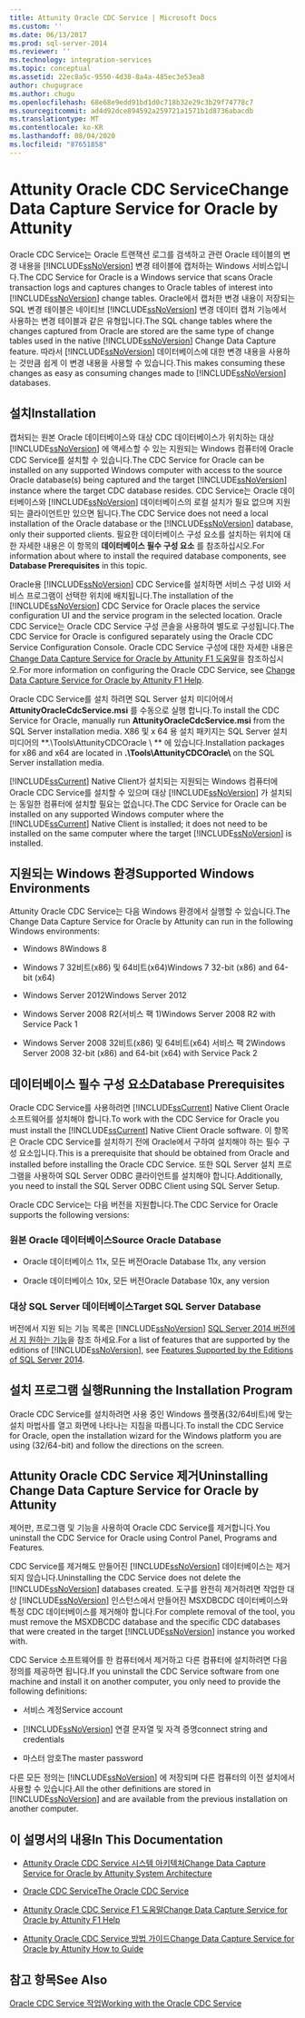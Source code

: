 ```yaml
---
title: Attunity Oracle CDC Service | Microsoft Docs
ms.custom: ''
ms.date: 06/13/2017
ms.prod: sql-server-2014
ms.reviewer: ''
ms.technology: integration-services
ms.topic: conceptual
ms.assetid: 22ec8a5c-9550-4d38-8a4a-485ec3e53ea8
author: chugugrace
ms.author: chugu
ms.openlocfilehash: 68e68e9edd91bd1d0c718b32e29c3b29f74778c7
ms.sourcegitcommit: ad4d92dce894592a259721a1571b1d8736abacdb
ms.translationtype: MT
ms.contentlocale: ko-KR
ms.lasthandoff: 08/04/2020
ms.locfileid: "87651858"
---
```

# <a name="change-data-capture-service-for-oracle-by-attunity"></a><span data-ttu-id="c7e20-102">Attunity Oracle CDC Service</span><span class="sxs-lookup"><span data-stu-id="c7e20-102">Change Data Capture Service for Oracle by Attunity</span></span>
  <span data-ttu-id="c7e20-103">Oracle CDC Service는 Oracle 트랜잭션 로그를 검색하고 관련 Oracle 테이블의 변경 내용을 [!INCLUDE[ssNoVersion](../../includes/ssnoversion-md.md)] 변경 테이블에 캡처하는 Windows 서비스입니다.</span><span class="sxs-lookup"><span data-stu-id="c7e20-103">The CDC Service for Oracle is a Windows service that scans Oracle transaction logs and captures changes to Oracle tables of interest into [!INCLUDE[ssNoVersion](../../includes/ssnoversion-md.md)] change tables.</span></span> <span data-ttu-id="c7e20-104">Oracle에서 캡처한 변경 내용이 저장되는 SQL 변경 테이블은 네이티브 [!INCLUDE[ssNoVersion](../../includes/ssnoversion-md.md)] 변경 데이터 캡처 기능에서 사용하는 변경 테이블과 같은 유형입니다.</span><span class="sxs-lookup"><span data-stu-id="c7e20-104">The SQL change tables where the changes captured from Oracle are stored are the same type of change tables used in the native [!INCLUDE[ssNoVersion](../../includes/ssnoversion-md.md)] Change Data Capture feature.</span></span> <span data-ttu-id="c7e20-105">따라서 [!INCLUDE[ssNoVersion](../../includes/ssnoversion-md.md)] 데이터베이스에 대한 변경 내용을 사용하는 것만큼 쉽게 이 변경 내용을 사용할 수 있습니다.</span><span class="sxs-lookup"><span data-stu-id="c7e20-105">This makes consuming these changes as easy as consuming changes made to [!INCLUDE[ssNoVersion](../../includes/ssnoversion-md.md)] databases.</span></span>  
  
## <a name="installation"></a><span data-ttu-id="c7e20-106">설치</span><span class="sxs-lookup"><span data-stu-id="c7e20-106">Installation</span></span>  
 <span data-ttu-id="c7e20-107">캡처되는 원본 Oracle 데이터베이스와 대상 CDC 데이터베이스가 위치하는 대상 [!INCLUDE[ssNoVersion](../../includes/ssnoversion-md.md)] 에 액세스할 수 있는 지원되는 Windows 컴퓨터에 Oracle CDC Service를 설치할 수 있습니다.</span><span class="sxs-lookup"><span data-stu-id="c7e20-107">The CDC Service for Oracle can be installed on any supported Windows computer with access to the source Oracle database(s) being captured and the target [!INCLUDE[ssNoVersion](../../includes/ssnoversion-md.md)] instance where the target CDC database resides.</span></span> <span data-ttu-id="c7e20-108">CDC Service는 Oracle 데이터베이스와 [!INCLUDE[ssNoVersion](../../includes/ssnoversion-md.md)] 데이터베이스의 로컬 설치가 필요 없으며 지원되는 클라이언트만 있으면 됩니다.</span><span class="sxs-lookup"><span data-stu-id="c7e20-108">The CDC Service does not need a local installation of the Oracle database or the [!INCLUDE[ssNoVersion](../../includes/ssnoversion-md.md)] database, only their supported clients.</span></span> <span data-ttu-id="c7e20-109">필요한 데이터베이스 구성 요소를 설치하는 위치에 대한 자세한 내용은 이 항목의 **데이터베이스 필수 구성 요소** 를 참조하십시오.</span><span class="sxs-lookup"><span data-stu-id="c7e20-109">For information about where to install the required database components, see **Database Prerequisites** in this topic.</span></span>  
  
 <span data-ttu-id="c7e20-110">Oracle용 [!INCLUDE[ssNoVersion](../../includes/ssnoversion-md.md)] CDC Service를 설치하면 서비스 구성 UI와 서비스 프로그램이 선택한 위치에 배치됩니다.</span><span class="sxs-lookup"><span data-stu-id="c7e20-110">The installation of the [!INCLUDE[ssNoVersion](../../includes/ssnoversion-md.md)] CDC Service for Oracle places the service configuration UI and the service program in the selected location.</span></span> <span data-ttu-id="c7e20-111">Oracle CDC Service는 Oracle CDC Service 구성 콘솔을 사용하여 별도로 구성됩니다.</span><span class="sxs-lookup"><span data-stu-id="c7e20-111">The CDC Service for Oracle is configured separately using the Oracle CDC Service Configuration Console.</span></span> <span data-ttu-id="c7e20-112">Oracle CDC Service 구성에 대한 자세한 내용은 [Change Data Capture Service for Oracle by Attunity F1 도움말](change-data-capture-service-for-oracle-by-attunity-f1-help.md)을 참조하십시오.</span><span class="sxs-lookup"><span data-stu-id="c7e20-112">For more information on configuring the Oracle CDC Service, see [Change Data Capture Service for Oracle by Attunity F1 Help](change-data-capture-service-for-oracle-by-attunity-f1-help.md).</span></span>  
  
 <span data-ttu-id="c7e20-113">Oracle CDC Service를 설치 하려면 SQL Server 설치 미디어에서 **AttunityOracleCdcService.msi** 를 수동으로 실행 합니다.</span><span class="sxs-lookup"><span data-stu-id="c7e20-113">To install the CDC Service for Oracle, manually run **AttunityOracleCdcService.msi** from the SQL Server installation media.</span></span> <span data-ttu-id="c7e20-114">X86 및 x 64 용 설치 패키지는 SQL Server 설치 미디어의 \*\*.\Tools\AttunityCDCOracle \\ \*\* 에 있습니다.</span><span class="sxs-lookup"><span data-stu-id="c7e20-114">Installation packages for x86 and x64 are located in **.\Tools\AttunityCDCOracle\\** on the SQL Server installation media.</span></span>  
  
 <span data-ttu-id="c7e20-115">[!INCLUDE[ssCurrent](../../includes/sscurrent-md.md)] Native Client가 설치되는 지원되는 Windows 컴퓨터에 Oracle CDC Service를 설치할 수 있으며 대상 [!INCLUDE[ssNoVersion](../../includes/ssnoversion-md.md)] 가 설치되는 동일한 컴퓨터에 설치할 필요는 없습니다.</span><span class="sxs-lookup"><span data-stu-id="c7e20-115">The CDC Service for Oracle can be installed on any supported Windows computer where the [!INCLUDE[ssCurrent](../../includes/sscurrent-md.md)] Native Client is installed; it does not need to be installed on the same computer where the target [!INCLUDE[ssNoVersion](../../includes/ssnoversion-md.md)] is installed.</span></span>  
  
## <a name="supported-windows-environments"></a><span data-ttu-id="c7e20-116">지원되는 Windows 환경</span><span class="sxs-lookup"><span data-stu-id="c7e20-116">Supported Windows Environments</span></span>  
 <span data-ttu-id="c7e20-117">Attunity Oracle CDC Service는 다음 Windows 환경에서 실행할 수 있습니다.</span><span class="sxs-lookup"><span data-stu-id="c7e20-117">The Change Data Capture Service for Oracle by Attunity can run in the following Windows environments:</span></span>  
  
-   <span data-ttu-id="c7e20-118">Windows 8</span><span class="sxs-lookup"><span data-stu-id="c7e20-118">Windows 8</span></span>  
  
-   <span data-ttu-id="c7e20-119">Windows 7 32비트(x86) 및 64비트(x64)</span><span class="sxs-lookup"><span data-stu-id="c7e20-119">Windows 7 32-bit (x86) and 64-bit (x64)</span></span>  
  
-   <span data-ttu-id="c7e20-120">Windows Server 2012</span><span class="sxs-lookup"><span data-stu-id="c7e20-120">Windows Server 2012</span></span>  
  
-   <span data-ttu-id="c7e20-121">Windows Server 2008 R2(서비스 팩 1)</span><span class="sxs-lookup"><span data-stu-id="c7e20-121">Windows Server 2008 R2 with Service Pack 1</span></span>  
  
-   <span data-ttu-id="c7e20-122">Windows Server 2008 32비트(x86) 및 64비트(x64) 서비스 팩 2</span><span class="sxs-lookup"><span data-stu-id="c7e20-122">Windows Server 2008 32-bit (x86) and 64-bit (x64) with Service Pack 2</span></span>  
  
## <a name="database-prerequisites"></a><span data-ttu-id="c7e20-123">데이터베이스 필수 구성 요소</span><span class="sxs-lookup"><span data-stu-id="c7e20-123">Database Prerequisites</span></span>  
 <span data-ttu-id="c7e20-124">Oracle CDC Service를 사용하려면 [!INCLUDE[ssCurrent](../../includes/sscurrent-md.md)] Native Client Oracle 소프트웨어를 설치해야 합니다.</span><span class="sxs-lookup"><span data-stu-id="c7e20-124">To work with the CDC Service for Oracle you must install the [!INCLUDE[ssCurrent](../../includes/sscurrent-md.md)] Native Client Oracle software.</span></span> <span data-ttu-id="c7e20-125">이 항목은 Oracle CDC Service를 설치하기 전에 Oracle에서 구하여 설치해야 하는 필수 구성 요소입니다.</span><span class="sxs-lookup"><span data-stu-id="c7e20-125">This is a prerequisite that should be obtained from Oracle and installed before installing the Oracle CDC Service.</span></span> <span data-ttu-id="c7e20-126">또한 SQL Server 설치 프로그램을 사용하여 SQL Server ODBC 클라이언트를 설치해야 합니다.</span><span class="sxs-lookup"><span data-stu-id="c7e20-126">Additionally, you need to install the SQL Server ODBC Client using SQL Server Setup.</span></span>  
  
 <span data-ttu-id="c7e20-127">Oracle CDC Service는 다음 버전을 지원합니다.</span><span class="sxs-lookup"><span data-stu-id="c7e20-127">The CDC Service for Oracle supports the following versions:</span></span>  
  
### <a name="source-oracle-database"></a><span data-ttu-id="c7e20-128">원본 Oracle 데이터베이스</span><span class="sxs-lookup"><span data-stu-id="c7e20-128">Source Oracle Database</span></span>  
  
-   <span data-ttu-id="c7e20-129">Oracle 데이터베이스 11x, 모든 버전</span><span class="sxs-lookup"><span data-stu-id="c7e20-129">Oracle Database 11x, any version</span></span>  
  
-   <span data-ttu-id="c7e20-130">Oracle 데이터베이스 10x, 모든 버전</span><span class="sxs-lookup"><span data-stu-id="c7e20-130">Oracle Database 10x, any version</span></span>  
  
### <a name="target-sql-server-database"></a><span data-ttu-id="c7e20-131">대상 SQL Server 데이터베이스</span><span class="sxs-lookup"><span data-stu-id="c7e20-131">Target SQL Server Database</span></span>  
 <span data-ttu-id="c7e20-132">버전에서 지원 되는 기능 목록은 [!INCLUDE[ssNoVersion](../../includes/ssnoversion-md.md)] [SQL Server 2014 버전에서 지 원하는 기능](../../getting-started/features-supported-by-the-editions-of-sql-server-2014.md)을 참조 하세요.</span><span class="sxs-lookup"><span data-stu-id="c7e20-132">For a list of features that are supported by the editions of [!INCLUDE[ssNoVersion](../../includes/ssnoversion-md.md)], see [Features Supported by the Editions of SQL Server 2014](../../getting-started/features-supported-by-the-editions-of-sql-server-2014.md).</span></span>  
  
## <a name="running-the-installation-program"></a><span data-ttu-id="c7e20-133">설치 프로그램 실행</span><span class="sxs-lookup"><span data-stu-id="c7e20-133">Running the Installation Program</span></span>  
 <span data-ttu-id="c7e20-134">Oracle CDC Service를 설치하려면 사용 중인 Windows 플랫폼(32/64비트)에 맞는 설치 마법사를 열고 화면에 나타나는 지침을 따릅니다.</span><span class="sxs-lookup"><span data-stu-id="c7e20-134">To install the CDC Service for Oracle, open the installation wizard for the Windows platform you are using (32/64-bit) and follow the directions on the screen.</span></span>  
  
## <a name="uninstalling-change-data-capture-service-for-oracle-by-attunity"></a><span data-ttu-id="c7e20-135">Attunity Oracle CDC Service 제거</span><span class="sxs-lookup"><span data-stu-id="c7e20-135">Uninstalling Change Data Capture Service for Oracle by Attunity</span></span>  
 <span data-ttu-id="c7e20-136">제어판, 프로그램 및 기능을 사용하여 Oracle CDC Service를 제거합니다.</span><span class="sxs-lookup"><span data-stu-id="c7e20-136">You uninstall the CDC Service for Oracle using Control Panel, Programs and Features.</span></span>  
  
 <span data-ttu-id="c7e20-137">CDC Service를 제거해도 만들어진 [!INCLUDE[ssNoVersion](../../includes/ssnoversion-md.md)] 데이터베이스는 제거되지 않습니다.</span><span class="sxs-lookup"><span data-stu-id="c7e20-137">Uninstalling the CDC Service does not delete the [!INCLUDE[ssNoVersion](../../includes/ssnoversion-md.md)] databases created.</span></span> <span data-ttu-id="c7e20-138">도구를 완전히 제거하려면 작업한 대상 [!INCLUDE[ssNoVersion](../../includes/ssnoversion-md.md)] 인스턴스에서 만들어진 MSXDBCDC 데이터베이스와 특정 CDC 데이터베이스를 제거해야 합니다.</span><span class="sxs-lookup"><span data-stu-id="c7e20-138">For complete removal of the tool, you must remove the MSXDBCDC database and the specific CDC databases that were created in the target [!INCLUDE[ssNoVersion](../../includes/ssnoversion-md.md)] instance you worked with.</span></span>  
  
 <span data-ttu-id="c7e20-139">CDC Service 소프트웨어를 한 컴퓨터에서 제거하고 다른 컴퓨터에 설치하려면 다음 정의를 제공하면 됩니다.</span><span class="sxs-lookup"><span data-stu-id="c7e20-139">If you uninstall the CDC Service software from one machine and install it on another computer, you only need to provide the following definitions:</span></span>  
  
-   <span data-ttu-id="c7e20-140">서비스 계정</span><span class="sxs-lookup"><span data-stu-id="c7e20-140">Service account</span></span>  
  
-   [!INCLUDE[ssNoVersion](../../includes/ssnoversion-md.md)] <span data-ttu-id="c7e20-141">연결 문자열 및 자격 증명</span><span class="sxs-lookup"><span data-stu-id="c7e20-141">connect string and credentials</span></span>  
  
-   <span data-ttu-id="c7e20-142">마스터 암호</span><span class="sxs-lookup"><span data-stu-id="c7e20-142">The master password</span></span>  
  
 <span data-ttu-id="c7e20-143">다른 모든 정의는 [!INCLUDE[ssNoVersion](../../includes/ssnoversion-md.md)] 에 저장되며 다른 컴퓨터의 이전 설치에서 사용할 수 있습니다.</span><span class="sxs-lookup"><span data-stu-id="c7e20-143">All the other definitions are stored in [!INCLUDE[ssNoVersion](../../includes/ssnoversion-md.md)] and are available from the previous installation on another computer.</span></span>  
  
## <a name="in-this-documentation"></a><span data-ttu-id="c7e20-144">이 설명서의 내용</span><span class="sxs-lookup"><span data-stu-id="c7e20-144">In This Documentation</span></span>  
  
-   [<span data-ttu-id="c7e20-145">Attunity Oracle CDC Service 시스템 아키텍처</span><span class="sxs-lookup"><span data-stu-id="c7e20-145">Change Data Capture Service for Oracle by Attunity System Architecture</span></span>](change-data-capture-service-for-oracle-by-attunity-system-architecture.md)  
  
-   [<span data-ttu-id="c7e20-146">Oracle CDC Service</span><span class="sxs-lookup"><span data-stu-id="c7e20-146">The Oracle CDC Service</span></span>](the-oracle-cdc-service.md)  
  
-   [<span data-ttu-id="c7e20-147">Attunity Oracle CDC Service F1 도움말</span><span class="sxs-lookup"><span data-stu-id="c7e20-147">Change Data Capture Service for Oracle by Attunity F1 Help</span></span>](change-data-capture-service-for-oracle-by-attunity-f1-help.md)  
  
-   [<span data-ttu-id="c7e20-148">Attunity Oracle CDC Service 방법 가이드</span><span class="sxs-lookup"><span data-stu-id="c7e20-148">Change Data Capture Service for Oracle by Attunity How to Guide</span></span>](change-data-capture-service-for-oracle-by-attunity-how-to-guide.md)  
  
## <a name="see-also"></a><span data-ttu-id="c7e20-149">참고 항목</span><span class="sxs-lookup"><span data-stu-id="c7e20-149">See Also</span></span>  
 [<span data-ttu-id="c7e20-150">Oracle CDC Service 작업</span><span class="sxs-lookup"><span data-stu-id="c7e20-150">Working with the Oracle CDC Service</span></span>](working-with-the-oracle-cdc-service.md)  
  
  
